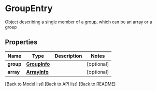 # GroupEntry

Object describing a single member of a group, which can be an array or a group

## Properties
Name | Type | Description | Notes
------------ | ------------- | ------------- | -------------
**group** | [**GroupInfo**](GroupInfo.md) |  | [optional] 
**array** | [**ArrayInfo**](ArrayInfo.md) |  | [optional] 

[[Back to Model list]](../README.md#documentation-for-models) [[Back to API list]](../README.md#documentation-for-api-endpoints) [[Back to README]](../README.md)


